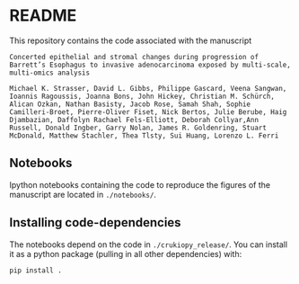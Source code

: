 # README
This repository contains the code associated with the manuscript
```
Concerted epithelial and stromal changes during progression of Barrett’s Esophagus to invasive adenocarcinoma exposed by multi-scale, multi-omics analysis

Michael K. Strasser, David L. Gibbs, Philippe Gascard, Veena Sangwan, Ioannis Ragoussis, Joanna Bons, John Hickey, Christian M. Schürch, Alican Ozkan, Nathan Basisty, Jacob Rose, Samah Shah, Sophie Camilleri-Broet, Pierre-Oliver Fiset, Nick Bertos, Julie Berube, Haig Djambazian, Daffolyn Rachael Fels-Elliott, Deborah Collyar,Ann Russell, Donald Ingber, Garry Nolan, James R. Goldenring, Stuart McDonald, Matthew Stachler, Thea Tlsty, Sui Huang, Lorenzo L. Ferri
```
## Notebooks
Ipython notebooks containing the code to reproduce the figures of the manuscript are located in `./notebooks/`.

## Installing code-dependencies
The notebooks depend on the code in `./crukiopy_release/`. You can install it as a python package (pulling in all other dependencies) with:
```bash
pip install .
```
